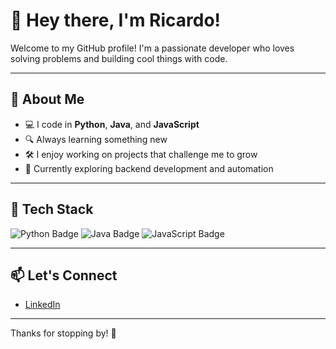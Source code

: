 # 👋 Hey there, I'm Ricardo!

Welcome to my GitHub profile! I'm a passionate developer who loves solving problems and building cool things with code.

---

## 🧠 About Me

- 💻 I code in **Python**, **Java**, and **JavaScript**
- 🔍 Always learning something new
- 🛠️ I enjoy working on projects that challenge me to grow
- 🌱 Currently exploring backend development and automation

---

## 💼 Tech Stack

<p>
  <img src="https://img.shields.io/badge/Python-3776AB?style=flat&logo=python&logoColor=white" alt="Python Badge"/>
  <img src="https://img.shields.io/badge/Java-007396?style=flat&logo=java&logoColor=white" alt="Java Badge"/>
  <img src="https://img.shields.io/badge/JavaScript-F7DF1E?style=flat&logo=javascript&logoColor=black" alt="JavaScript Badge"/>
</p>

---

## 📫 Let's Connect

- [LinkedIn](https://www.linkedin.com/in/ricardo-lee-a4488a338)

---

Thanks for stopping by! 🚀
